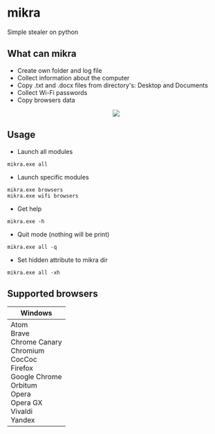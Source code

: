 __mikra__
===
Simple stealer on python

What can mikra
----
* Сreate own folder and log file
* Сollect information about the computer
* Copy .txt and .docx files from directory's: Desktop and Documents
* Collect Wi-Fi passwords
* Copy browsers data

<p align="center">
  <img src="https://user-images.githubusercontent.com/78678868/111269374-5b2b4480-8650-11eb-8c3b-0f3af540c177.png">
</p>

Usage
----
* Launch all modules
```
mikra.exe all
```
* Launch specific modules
```
mikra.exe browsers
mikra.exe wifi browsers
```
* Get help
```
mikra.exe -h
```
* Quit mode (nothing will be print)
```
mikra.exe all -q
```
* Set hidden attribute to mikra dir
```
mikra.exe all -xh
```

Supported browsers
----
| Windows |
|---------|
| Atom<br> Brave<br> Chrome Canary<br> Chromium<br> CocCoc<br> Firefox<br> Google Chrome<br> Orbitum<br> Opera<br> Opera GX<br> Vivaldi<br> Yandex
